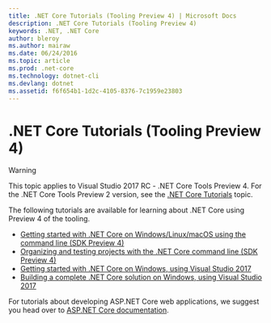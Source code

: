 ```yaml
---
title: .NET Core Tutorials (Tooling Preview 4) | Microsoft Docs
description: .NET Core Tutorials (Tooling Preview 4)
keywords: .NET, .NET Core
author: bleroy
ms.author: mairaw
ms.date: 06/24/2016
ms.topic: article
ms.prod: .net-core
ms.technology: dotnet-cli
ms.devlang: dotnet
ms.assetid: f6f654b1-1d2c-4105-8376-7c1959e23803
---
```


# .NET Core Tutorials (Tooling Preview 4)

> [!WARNING]
> This topic applies to Visual Studio 2017 RC - .NET Core Tools Preview 4. For the .NET Core Tools Preview 2 version,
> see the [.NET Core Tutorials](../../tutorials/index.md) topic.

The following tutorials are available for learning about .NET Core using Preview 4 of the tooling.

- [Getting started with .NET Core on Windows/Linux/macOS using the command line (SDK Preview 4)](using-with-xplat-cli-msbuild.md)
- [Organizing and testing projects with the .NET Core command line (SDK Preview 4)](using-with-xplat-cli-msbuild-folders.md)
- [Getting started with .NET Core on Windows, using Visual Studio 2017](using-on-windows-vs-2017.md)
- [Building a complete .NET Core solution on Windows, using Visual Studio 2017](using-on-windows-vs-2017-full-solution.md)

For tutorials about developing ASP.NET Core web applications, we suggest you head over to [ASP.NET Core documentation](https://docs.microsoft.com/aspnet/core/).
